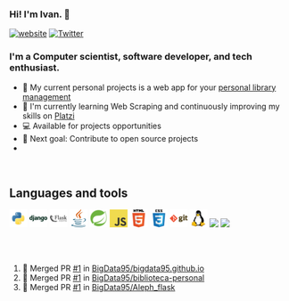### Hi! I'm Ivan.  :wave:
 [![website](https://img.shields.io/website?label=My%20Website&style=flat-square&url=http%3A%2F%2Fivan-vargas.me%2F)](http://ivan-vargas.me/) 
 [![Twitter](https://img.shields.io/twitter/url?color=1DA1F2&label=%40FlakeyNavi&logo=Twitter&style=flat-square&url=https%3A%2F%2Ftwitter.com%2Fflakeynavi)](https://twitter.com/flakeynavi)


### I'm a Computer scientist, software developer, and tech enthusiast.
- :telescope: My current personal projects is a web app for your [personal library management](https://github.com/BigData95/biblioteca-personal)
- :notebook_with_decorative_cover: I'm currently learning Web Scraping and continuously improving my skills on [Platzi](https://platzi.com/)
- :computer: Available for projects opportunities
- :seedling: Next goal:  Contribute to open source projects
- 

<br/>

## Languages and tools
<img heigh="32" width="32" src="https://raw.githubusercontent.com/github/explore/80688e429a7d4ef2fca1e82350fe8e3517d3494d/topics/python/python.png"/> <img heigh="32" width="32" src="https://raw.githubusercontent.com/github/explore/80688e429a7d4ef2fca1e82350fe8e3517d3494d/topics/django/django.png"/> <img heigh="32" width="32" src="https://raw.githubusercontent.com/github/explore/80688e429a7d4ef2fca1e82350fe8e3517d3494d/topics/flask/flask.png"/> <img heigh="32" width="32" src="https://raw.githubusercontent.com/github/explore/80688e429a7d4ef2fca1e82350fe8e3517d3494d/topics/java/java.png"/> <img heigh="32" width="32" src="https://raw.githubusercontent.com/github/explore/80688e429a7d4ef2fca1e82350fe8e3517d3494d/topics/spring-boot/spring-boot.png"> <img heigh="32" width="32" src="https://raw.githubusercontent.com/github/explore/80688e429a7d4ef2fca1e82350fe8e3517d3494d/topics/javascript/javascript.png"> <img heigh="32" width="32" src="https://raw.githubusercontent.com/github/explore/80688e429a7d4ef2fca1e82350fe8e3517d3494d/topics/html/html.png"> <img heigh="32" width="32" src="https://raw.githubusercontent.com/github/explore/80688e429a7d4ef2fca1e82350fe8e3517d3494d/topics/css/css.png"/> <img heigh="32" width="32" src="https://raw.githubusercontent.com/github/explore/80688e429a7d4ef2fca1e82350fe8e3517d3494d/topics/git/git.png"/> <img heigh="32" width="32" src="https://raw.githubusercontent.com/github/explore/80688e429a7d4ef2fca1e82350fe8e3517d3494d/topics/linux/linux.png"/> <img heigh="32" width="32" src="https://avatars3.githubusercontent.com/u/5167332?s=200&v=4"/> <img heigh="32" width="32" src="https://avatars1.githubusercontent.com/u/1854028?s=200&v=4">

<br/>
<br/>

<!--START_SECTION:activity-->
1. 🎉 Merged PR [#1](https://github.com/BigData95/bigdata95.github.io/pull/1) in [BigData95/bigdata95.github.io](https://github.com/BigData95/bigdata95.github.io)
2. 🎉 Merged PR [#1](https://github.com/BigData95/biblioteca-personal/pull/1) in [BigData95/biblioteca-personal](https://github.com/BigData95/biblioteca-personal)
3. 🎉 Merged PR [#1](https://github.com/BigData95/Aleph_flask/pull/1) in [BigData95/Aleph_flask](https://github.com/BigData95/Aleph_flask)
<!--END_SECTION:activity-->
